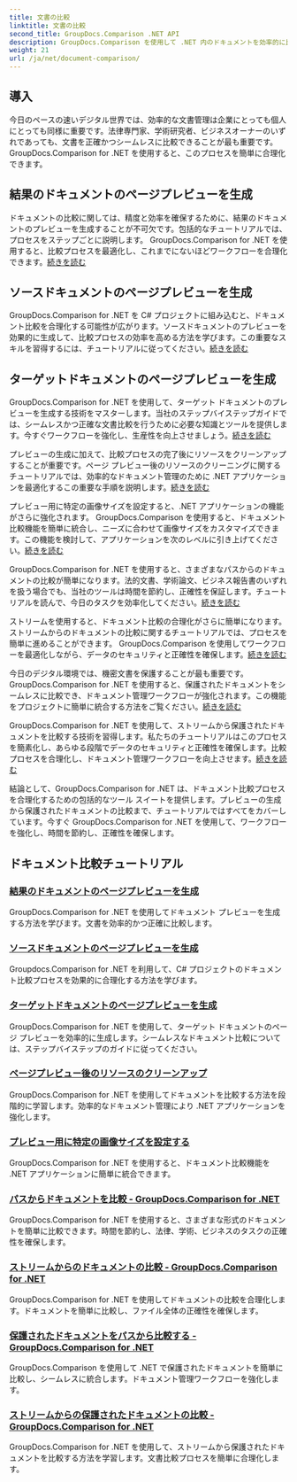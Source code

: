 ```yaml
---
title: 文書の比較
linktitle: 文書の比較
second_title: GroupDocs.Comparison .NET API
description: GroupDocs.Comparison を使用して .NET 内のドキュメントを効率的に比較します。文書管理を合理化し、ワークフローを強化し、正確性を確保します。もっと詳しく知る！
weight: 21
url: /ja/net/document-comparison/
---
```

## 導入

今日のペースの速いデジタル世界では、効率的な文書管理は企業にとっても個人にとっても同様に重要です。法律専門家、学術研究者、ビジネスオーナーのいずれであっても、文書を正確かつシームレスに比較できることが最も重要です。 GroupDocs.Comparison for .NET を使用すると、このプロセスを簡単に合理化できます。

## 結果のドキュメントのページプレビューを生成

ドキュメントの比較に関しては、精度と効率を確保するために、結果のドキュメントのプレビューを生成することが不可欠です。包括的なチュートリアルでは、プロセスをステップごとに説明します。 GroupDocs.Comparison for .NET を使用すると、比較プロセスを最適化し、これまでにないほどワークフローを合理化できます。[続きを読む](./generate-page-previews-resultant-document/)

## ソースドキュメントのページプレビューを生成

GroupDocs.Comparison for .NET を C# プロジェクトに組み込むと、ドキュメント比較を合理化する可能性が広がります。ソースドキュメントのプレビューを効果的に生成して、比較プロセスの効率を高める方法を学びます。この重要なスキルを習得するには、チュートリアルに従ってください。[続きを読む](./generate-page-previews-source-document/)

## ターゲットドキュメントのページプレビューを生成

GroupDocs.Comparison for .NET を使用して、ターゲット ドキュメントのプレビューを生成する技術をマスターします。当社のステップバイステップガイドでは、シームレスかつ正確な文書比較を行うために必要な知識とツールを提供します。今すぐワークフローを強化し、生産性を向上させましょう。[続きを読む](./generate-page-previews-target-document/)

プレビューの生成に加えて、比較プロセスの完了後にリソースをクリーンアップすることが重要です。ページ プレビュー後のリソースのクリーニングに関するチュートリアルでは、効率的なドキュメント管理のために .NET アプリケーションを最適化するこの重要な手順を説明します。[続きを読む](./clean-resources-after-page-previews/)

プレビュー用に特定の画像サイズを設定すると、.NET アプリケーションの機能がさらに強化されます。 GroupDocs.Comparison を使用すると、ドキュメント比較機能を簡単に統合し、ニーズに合わせて画像サイズをカスタマイズできます。この機能を検討して、アプリケーションを次のレベルに引き上げてください。[続きを読む](./set-specific-image-sizes-for-previews/)

 GroupDocs.Comparison for .NET を使用すると、さまざまなパスからのドキュメントの比較が簡単になります。法的文書、学術論文、ビジネス報告書のいずれを扱う場合でも、当社のツールは時間を節約し、正確性を保証します。チュートリアルを読んで、今日のタスクを効率化してください。[続きを読む](./compare-documents-from-path/)

ストリームを使用すると、ドキュメント比較の合理化がさらに簡単になります。ストリームからのドキュメントの比較に関するチュートリアルでは、プロセスを簡単に進めることができます。 GroupDocs.Comparison を使用してワークフローを最適化しながら、データのセキュリティと正確性を確保します。[続きを読む](./compare-documents-from-stream/)

今日のデジタル環境では、機密文書を保護することが最も重要です。 GroupDocs.Comparison for .NET を使用すると、保護されたドキュメントをシームレスに比較でき、ドキュメント管理ワークフローが強化されます。この機能をプロジェクトに簡単に統合する方法をご覧ください。[続きを読む](./compare-protected-documents-from-path/)

 GroupDocs.Comparison for .NET を使用して、ストリームから保護されたドキュメントを比較する技術を習得します。私たちのチュートリアルはこのプロセスを簡素化し、あらゆる段階でデータのセキュリティと正確性を確保します。比較プロセスを合理化し、ドキュメント管理ワークフローを向上させます。[続きを読む](./compare-protected-documents-from-stream/)

結論として、GroupDocs.Comparison for .NET は、ドキュメント比較プロセスを合理化するための包括的なツール スイートを提供します。プレビューの生成から保護されたドキュメントの比較まで、チュートリアルではすべてをカバーしています。今すぐ GroupDocs.Comparison for .NET を使用して、ワークフローを強化し、時間を節約し、正確性を確保します。
## ドキュメント比較チュートリアル
### [結果のドキュメントのページプレビューを生成](./generate-page-previews-resultant-document/)
GroupDocs.Comparison for .NET を使用してドキュメント プレビューを生成する方法を学びます。文書を効率的かつ正確に比較します。
### [ソースドキュメントのページプレビューを生成](./generate-page-previews-source-document/)
Groupdocs.Comparison for .NET を利用して、C# プロジェクトのドキュメント比較プロセスを効果的に合理化する方法を学びます。
### [ターゲットドキュメントのページプレビューを生成](./generate-page-previews-target-document/)
GroupDocs.Comparison for .NET を使用して、ターゲット ドキュメントのページ プレビューを効率的に生成します。シームレスなドキュメント比較については、ステップバイステップのガイドに従ってください。
### [ページプレビュー後のリソースのクリーンアップ](./clean-resources-after-page-previews/)
GroupDocs.Comparison for .NET を使用してドキュメントを比較する方法を段階的に学習します。効率的なドキュメント管理により .NET アプリケーションを強化します。
### [プレビュー用に特定の画像サイズを設定する](./set-specific-image-sizes-for-previews/)
GroupDocs.Comparison for .NET を使用すると、ドキュメント比較機能を .NET アプリケーションに簡単に統合できます。
### [パスからドキュメントを比較 - GroupDocs.Comparison for .NET](./compare-documents-from-path/)
GroupDocs.Comparison for .NET を使用すると、さまざまな形式のドキュメントを簡単に比較できます。時間を節約し、法律、学術、ビジネスのタスクの正確性を確保します。
### [ストリームからのドキュメントの比較 - GroupDocs.Comparison for .NET](./compare-documents-from-stream/)
GroupDocs.Comparison for .NET を使用してドキュメントの比較を合理化します。ドキュメントを簡単に比較し、ファイル全体の正確性を確保します。
### [保護されたドキュメントをパスから比較する - GroupDocs.Comparison for .NET](./compare-protected-documents-from-path/)
GroupDocs.Comparison を使用して .NET で保護されたドキュメントを簡単に比較し、シームレスに統合します。ドキュメント管理ワークフローを強化します。
### [ストリームからの保護されたドキュメントの比較 - GroupDocs.Comparison for .NET](./compare-protected-documents-from-stream/)
GroupDocs.Comparison for .NET を使用して、ストリームから保護されたドキュメントを比較する方法を学習します。文書比較プロセスを簡単に合理化します。